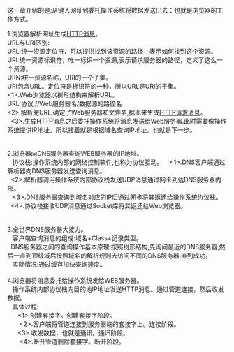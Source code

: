 这一章介绍的是:从键入网址到委托操作系统将数据发送出去：也就是浏览器的工作方式。</br>

1.浏览器解析网址生成<a href="https://zh.wikipedia.org/wiki/超文本传输协议">HTTP消息</a>。</br>
    URL与URI区别:</br>
        URL:统一资源定位符，可以提供找到该资源的路径，表示如何找到这个资源。</br>
        URI:统一资源标识符，唯一标识一个资源,表示请求服务器的路径，定义了这么一个资源。</br>
        URN:统一资源名称，URI的一个子集。</br>
        URI包含URL。定位符是标识符的一种，所以URL是URI的子集。</br>
    <1>.Web浏览器以树形结构来解析URL。</br>
        URL:协议://Web服务器名/数据源的路径名</br>
    <2>.解析完URL,确定了Web服务器和文件名,据此来生成<a href="">HTTP请求消息</a>。</br>
    <3>.生成HTTP消息之后委托操作系统将消息发送给Web服务器.此时需要像操作系统提供IP地址。所以接着就是根据域名查询IP地址。也就是下一步。</br>
    </br>
    </br>
2.浏览器向DNS服务器查询WEB服务器的IP地址。</br>
    协议栈:操作系统内部的网络控制软件,也称为协议驱动。
    <1>.DNS客户端通过解析器向DNS服务器发送查询消息。</br>
    <2>.解析器调用操作系统内部协议栈发送UDP消息通过网卡到达DNS服务器内部。</br>
    <3>.DNS服务器查询到域名对应的IP后通过网卡将其返还给操作系统协议栈。</br>
    <4>.协议栈接收UDP消息通过Socket库将其返还给Web浏览器。</br>
    </br>
    </br>
3.全世界DNS服务器大接力。</br>
    客户端查询消息的组成:域名+Class+记录类型。</br>
    DNS服务器之间的查询操作基本原理:按照树形结构,先询问最近的DNS服务器,然后一直到顶级域后按照域名的解析规则去访问不同的DNS服务器,直到成功。</br>
    实际情况:通过缓存加快查询速度。
    </br>
    </br>
4.浏览器将消息委托给操作系统发给WEB服务器。</br>
    操作系统内部协议栈向目的地IP地址发送HTTP消息。通过管道连接，然后收发数据。</br>
    具体过程:</br>
        <1>.创建套接字。创建套接字阶段。</br>
        <2>.客户端将管道连接到服务器端的套接字上。连接阶段。</br>
        <3>.收发数据，也就是通讯。通讯阶段。</br>
        <4>.断开管道删除套接字。断开阶段。</br>
        </br>
        </br>
